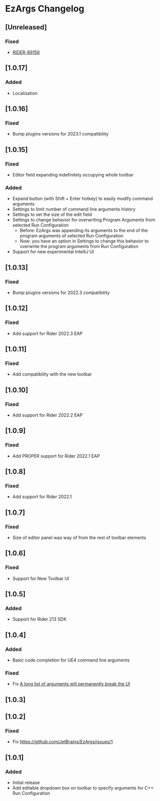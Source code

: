 <!-- Keep a Changelog guide -> https://keepachangelog.com -->

# EzArgs Changelog

## [Unreleased]
### Fixed
- [RIDER-89156](https://youtrack.jetbrains.com/issue/RIDER-89156/EZ-Args-combobox-changes-color-after-changing-theme)

## [1.0.17]
### Added
- Localization

## [1.0.16]
### Fixed
- Bump plugins versions for 2023.1 compatibility

## [1.0.15]
### Fixed
- Editor field expanding indefinitely occupying whole toolbar

### Added
- Expand button (with Shift + Enter hotkey) to easily modify command arguments
- Settings to limit number of command line arguments history
- Settings to set the size of the edit field
- Settings to change behavior for overwriting Program Arguments from selected Run Configuration
  - Before: EzArgs was appending its arguments to the end of the program arguments of selected Run Configuration
  - Now: you have an option in Settings to change this behavior to overwrite the program arguments from Run Configuration 
- Support for new experimental IntelliJ UI

## [1.0.13]
### Fixed
- Bump plugins versions for 2022.3 compatibility

## [1.0.12]
### Fixed
- Add support for Rider 2022.3 EAP

## [1.0.11]
### Fixed
- Add compatibility with the new toolbar

## [1.0.10]
### Fixed
- Add support for Rider 2022.2 EAP

## [1.0.9]
### Fixed
- Add PROPER support for Rider 2022.1 EAP

## [1.0.8]
### Fixed
- Add support for Rider 2022.1

## [1.0.7]
### Fixed
- Size of editor panel was way of from the rest of toolbar elements

## [1.0.6]
### Fixed
- Support for New Toolbar UI

## [1.0.5]
### Added
- Support for Rider 213 SDK

## [1.0.4]
### Added
- Basic code completion for UE4 command line arguments 

### Fixed
- Fix [A long list of arguments will permanently break the UI](https://github.com/JetBrains/EzArgs/issues/3)

## [1.0.3]

## [1.0.2]
### Fixed
- Fix https://github.com/JetBrains/EzArgs/issues/1

## [1.0.1]
### Added
- Initial release
- Add editable dropdown box on toolbar to specify arguments for C++ Run Configuration